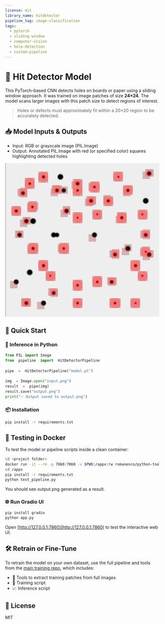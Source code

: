```yaml
---
license: mit
library_name: hitdetector
pipeline_tag: image-classification
tags:
  - pytorch
  - sliding-window
  - computer-vision
  - hole-detection
  - custom-pipeline
---
```


# 🎯 Hit Detector Model

This PyTorch-based CNN detects holes on boards or paper using a sliding window approach. It was trained on image patches of size **24×24**. The model scans larger images with this patch size to detect regions of interest.

> Holes or defects must approximately fit within a 20×20 region to be accurately detected.

## 📥 Model Inputs & Outputs
 
- Input: RGB or grayscale image (PIL.Image)
- Output: Annotated PIL.Image with red (or specified color) squares highlighting detected holes

![Example result](example.png)

## 🚀 Quick Start

### 🧠 Inference in Python

```python
from PIL import Image
from  pipeline  import  HitDetectorPipeline

pipe  =  HitDetectorPipeline("model.pt")

img  = Image.open("input.png")
result  =  pipe(img)
result.save("output.png")
print("✅ Output saved to output.png")
```

### 📦 Installation

```bash
pip install -r requirements.txt
```
## 🧪 Testing in Docker

To test the model or pipeline scripts inside a clean container:

```bash
cd <project folder>
docker run -it --rm -p 7860:7860 -v $PWD:/appx:rw romanenco/python-tool-chain /bin/bash
cd /appx
pip install -r requirements.txt
python test_pipeline.py
```

You should see output.png generated as a result.

### 🌐 Run Gradio UI

```bash
pip install gradio
python app.py
```

Open [http://127.0.0.1:7860](http://127.0.0.1:7860) to test the interactive web UI.

## 🛠 Retrain or Fine-Tune

To retrain the model on your own dataset, use the full pipeline and tools from the [main training repo](https://github.com/andrewromanenco/hit-detector), which includes:

- 📁 Tools to extract training patches from full images
- 🧠 Training script
- 📈 Inference script

## 📄 License

MIT
